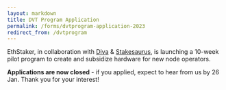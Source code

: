 ```yaml
---
layout: markdown
title: DVT Program Application
permalink: /forms/dvtprogram-application-2023
redirect_from: /dvtprogram
---
```



EthStaker, in collaboration with [Diva](https://divastaking.com/) & [Stakesaurus](https://www.stakesaurus.com/), is launching a 10-week pilot program to create and subsidize hardware for new node operators. 

**Applications are now closed** - if you applied, expect to hear from us by 26 Jan. Thank you for your interest!
